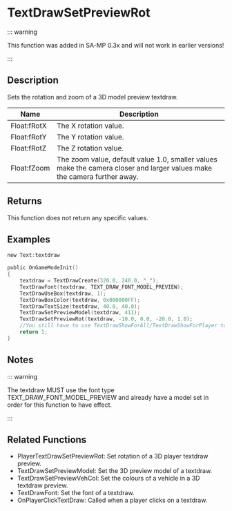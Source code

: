 # TextDrawSetPreviewRot

::: warning

This function was added in SA-MP 0.3x and will not work in earlier versions!

:::

## Description

Sets the rotation and zoom of a 3D model preview textdraw.

| Name        | Description                                                                                                              |
| ----------- | ------------------------------------------------------------------------------------------------------------------------ |
| Float:fRotX | The X rotation value.                                                                                                    |
| Float:fRotY | The Y rotation value.                                                                                                    |
| Float:fRotZ | The Z rotation value.                                                                                                    |
| Float:fZoom | The zoom value, default value 1.0, smaller values make the camera closer and larger values make the camera further away. |

## Returns

This function does not return any specific values.

## Examples

```c
new Text:textdraw

public OnGameModeInit()
{
	textdraw = TextDrawCreate(320.0, 240.0, "_");
	TextDrawFont(textdraw, TEXT_DRAW_FONT_MODEL_PREVIEW);
	TextDrawUseBox(textdraw, 1);
	TextDrawBoxColor(textdraw, 0x000000FF);
	TextDrawTextSize(textdraw, 40.0, 40.0);
	TextDrawSetPreviewModel(textdraw, 411);
	TextDrawSetPreviewRot(textdraw, -10.0, 0.0, -20.0, 1.0);
	//You still have to use TextDrawShowForAll/TextDrawShowForPlayer to make the textdraw visible.
	return 1;
}
```

## Notes

::: warning

The textdraw MUST use the font type TEXT_DRAW_FONT_MODEL_PREVIEW and already have a model set in order for this function to have effect.

:::

## Related Functions

- PlayerTextDrawSetPreviewRot: Set rotation of a 3D player textdraw preview.
- TextDrawSetPreviewModel: Set the 3D preview model of a textdraw.
- TextDrawSetPreviewVehCol: Set the colours of a vehicle in a 3D textdraw preview.
- TextDrawFont: Set the font of a textdraw.
- OnPlayerClickTextDraw: Called when a player clicks on a textdraw.
